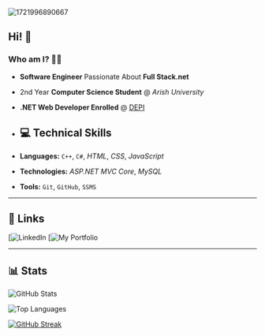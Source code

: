 
![1721996890667](https://github.com/user-attachments/assets/2df9c1fe-8db4-4701-887b-72ee584b3ff8)
## Hi! 👋

### Who am I? 🧑‍💻

- **Software Engineer** Passionate About **Full Stack.net**
- 2nd Year **Computer Science Student** @ *Arish University*
- **.NET Web Developer Enrolled** @ [DEPI](https://depi.gov.eg/content/home)

- ## 💻 Technical Skills

- **Languages:** `C++`, `C#`, *HTML*, *CSS*, *JavaScript*
- **Technologies:** *ASP.NET MVC Core*, *MySQL*
- **Tools:** `Git`, `GitHub`, `SSMS`

---

## 🔗 Links

[![LinkedIn](https://www.linkedin.com/in/mostafa-tamer-zahran)
[![My Portfolio](https://mostafazahran.netlify.app/)

---

## 📊 Stats

![GitHub Stats](https://github-readme-stats.vercel.app/api?username=your-github-username&show_icons=true&theme=radical)

![Top Languages](https://github-readme-stats.vercel.app/api/top-langs/?username=your-github-username&layout=compact&theme=radical)

[![GitHub Streak](https://github-readme-streak-stats.herokuapp.com?user=your-github-username&theme=radical&date_format=M%20j%5B%2C%20Y%5D)](https://git.io/streak-stats)
